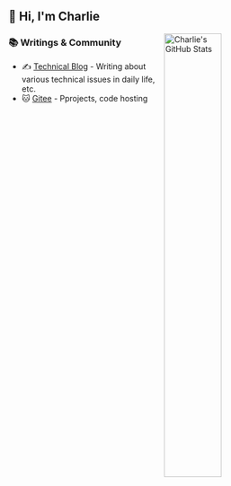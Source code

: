 ## 👋 Hi, I'm Charlie

<img
  src="https://github-readme-stats.vercel.app/api?username=jiangbyte&count_private=true&show_icons=true&bg_color=ffffff&title_color=FF4500&text_color=FF7F50&icon_color=FF7F50&hide_title=false"
  title="Charlie's GitHub Stats"
  align="right"
  width="45%"
/>

### 📚 Writings & Community

- ✍️ [Technical Blog](https://www.cnblogs.com/jiangbyte) - Writing about various technical issues in daily life, etc.
- 🐱 [Gitee](https://gitee.com/jiangbyte) - Pprojects, code hosting
